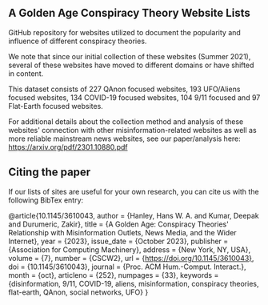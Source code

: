 ## A Golden Age Conspiracy Theory Website Lists
GitHub repository for websites utilized to document the popularity and influence of different conspiracy theories.

We note that since our initial collection of these websites (Summer 2021), several of these websites have moved to different domains or have shifted in content. 

This dataset consists of 227 QAnon focused websites, 193 UFO/Aliens focused websites, 134 COVID-19 focused websites, 104 9/11 focused and 97 Flat-Earth focused websites. 

For additional details about the collection method and analysis of these websites' connection with other misinformation-related websites as well as more reliable mainstream news websites, see our paper/analysis here: https://arxiv.org/pdf/2301.10880.pdf

## Citing the paper
If our lists of sites are useful for your own research, you can cite us with the following BibTex entry:

   @article{10.1145/3610043,
        author = {Hanley, Hans W. A. and Kumar, Deepak and Durumeric, Zakir},
        title = {A Golden Age: Conspiracy Theories' Relationship with Misinformation Outlets, News Media, and the Wider Internet},
        year = {2023},
        issue_date = {October 2023},
        publisher = {Association for Computing Machinery},
        address = {New York, NY, USA},
        volume = {7},
        number = {CSCW2},
        url = {https://doi.org/10.1145/3610043},
        doi = {10.1145/3610043},
        journal = {Proc. ACM Hum.-Comput. Interact.},
        month = {oct},
        articleno = {252},
        numpages = {33},
        keywords = {disinformation, 9/11, COVID-19, aliens, misinformation, conspiracy theories, flat-earth, QAnon, social networks, UFO}
}


